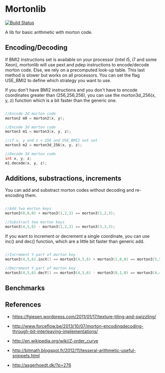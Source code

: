 # Mortonlib

[![Build Status](https://api.travis-ci.org/aavenel/mortonlib.svg)](https://travis-ci.org/aavenel/mortonlib)

A lib for basic arithmetic with morton code.


## Encoding/Decoding

If BMI2 instructions set is available on your processor (intel i5, i7 and some Xeon), 
mortonlib will use pext and pdep instructions to encode/decode morton code.
Else, we rely on a precomputed look-up table. This last method is slower but works on all processors.
You can set the flag USE_BMI2 to define which strategy you want to use.

If you don't have BMI2 instructions and you don't have to encode coordinates greater than (256,256,256), you can use the morton3d_256(x, y, z) function which is a bit faster than the generic one.

```c++

//Encode 2d morton code
morton2 m0 = morton2(x, y);

//Encode 3d morton code
morton3 m1 = morton3(x, y, z);

//if x, y and z < 256 and USE_BMI2 not set
morton3 m2 = morton3d_256(x, y, z);

//Decode 3d morton code
int x, y, z;
m1.decode(x, y, z);

```

## Additions, substractions, increments

You can add and substract morton codes without decoding and re-encoding them.

```c++

//Add two morton keys
morton3(0,0,0) + morton3(1,2,3) == morton3(1,2,3);

//Substract two morton keys
morton3(4,5,6) - morton3(1,2,3) == morton3(3,3,3);

```

If you want to increment or decrement a single coordinate, you can use inc() and dec() function, which are a little bit faster than generic add.
```c++

//Increment Y part of morton key
morton3(4,5,6).incX() == morton3(4,5,6) + morton3(1,0,0) == morton3(5,5,6);

//Decrement Y part of morton key
morton3(4,5,6).decY() == morton3(4,5,6) - morton3(0,1,0) == morton3(4,4,6);
```

## Benchmarks


## References 

* https://fgiesen.wordpress.com/2011/01/17/texture-tiling-and-swizzling/

* http://www.forceflow.be/2013/10/07/morton-encodingdecoding-through-bit-interleaving-implementations/

* http://en.wikipedia.org/wiki/Z-order_curve

* http://bitmath.blogspot.fr/2012/11/tesseral-arithmetic-useful-snippets.html

* http://asgerhoedt.dk/?p=276
